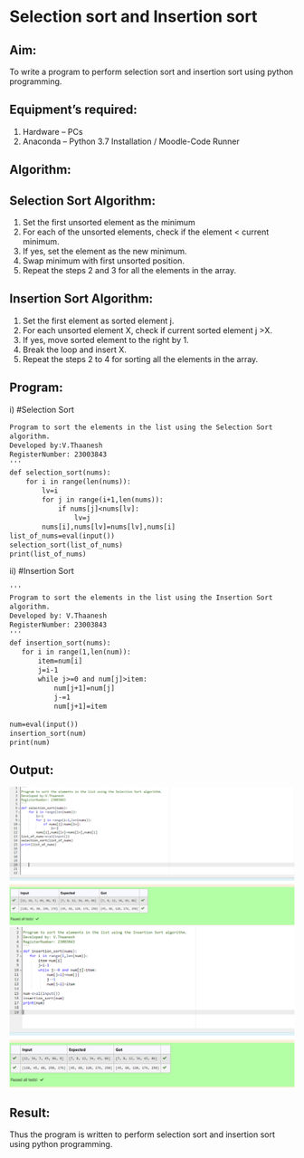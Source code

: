 # Selection sort and Insertion sort
## Aim:
To write a program to perform selection sort and insertion sort using python programming.
## Equipment’s required:
1.	Hardware – PCs
2.	Anaconda – Python 3.7 Installation / Moodle-Code Runner
## Algorithm:
## Selection Sort Algorithm:
1.	Set the first unsorted element as the minimum
2.	For each of the unsorted elements, check if the element < current minimum.
3.	If yes, set the element as the new minimum.
4.	Swap minimum with first unsorted position.
5.	Repeat the steps 2 and 3 for all the elements in the array.
## Insertion Sort Algorithm:
1.	Set the first element as sorted element j.
2.	For each unsorted element X, check if current sorted element j >X.
3.	If yes, move sorted element to the right by 1.
4.	Break the loop and insert X.
5.	Repeat the steps 2 to 4 for sorting all the elements in the array.
## Program:
i)	#Selection Sort
```
Program to sort the elements in the list using the Selection Sort algorithm.
Developed by:V.Thaanesh
RegisterNumber: 23003843
'''
def selection_sort(nums):
    for i in range(len(nums)):
        lv=i
        for j in range(i+1,len(nums)):
            if nums[j]<nums[lv]:
                lv=j
        nums[i],nums[lv]=nums[lv],nums[i]
list_of_nums=eval(input())
selection_sort(list_of_nums)
print(list_of_nums)
```
ii)	#Insertion Sort
```
''' 
Program to sort the elements in the list using the Insertion Sort algorithm.
Developed by: V.Thaanesh
RegisterNumber: 23003843
'''
def insertion_sort(nums):
   for i in range(1,len(num)):
       item=num[i]
       j=i-1
       while j>=0 and num[j]>item:
           num[j+1]=num[j]
           j-=1
           num[j+1]=item
           
num=eval(input())
insertion_sort(num)
print(num)

```
## Output:
![output](/screenshot1.png)
![output](/Screenshot%202023-07-31%20085607.png)

## Result:
Thus the program is written to perform selection sort and insertion sort using python programming.
